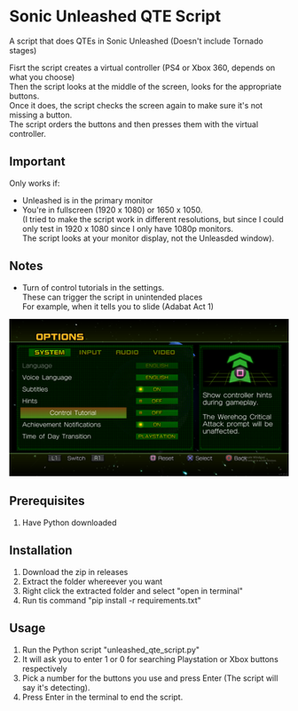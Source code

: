 # Sonic Unleashed QTE Script
 A script that does QTEs in Sonic Unleashed (Doesn't include Tornado stages)

Fisrt the script creates a virtual controller (PS4 or Xbox 360, depends on what you choose)<br>
Then the script looks at the middle of the screen, looks for the appropriate buttons. <br>
Once it does, the script checks the screen again to make sure it's not missing a button. <br>
The script orders the buttons and then presses them with the virtual controller.

## Important
Only works if: <br>
- Unleashed is in the primary monitor
- You're in fullscreen (1920 x 1080) or 1650 x 1050.<br>
	(I tried to make the script work in different resolutions, but since I could only test in 1920 x 1080 since I only have 1080p monitors.<br>
	The script looks at your monitor display, not the Unleasded window).
	
## Notes
- Turn of control tutorials in the settings. <br>
	These can trigger the script in unintended places <br>
	For example, when it tells you to slide (Adabat Act 1)

![control_tutorial](control_tutorial.png)

## Prerequisites
1. Have Python downloaded

## Installation
1. Download the zip in releases
1. Extract the folder whereever you want
1. Right click the extracted folder and select "open in terminal"
1. Run tis command "pip install -r requirements.txt" 

## Usage
1. Run the Python script "unleashed_qte_script.py"
1. It will ask you to enter 1 or 0 for searching Playstation or Xbox buttons respectively
1. Pick a number for the buttons you use and press Enter (The script will say it's detecting).
1. Press Enter in the terminal to end the script.